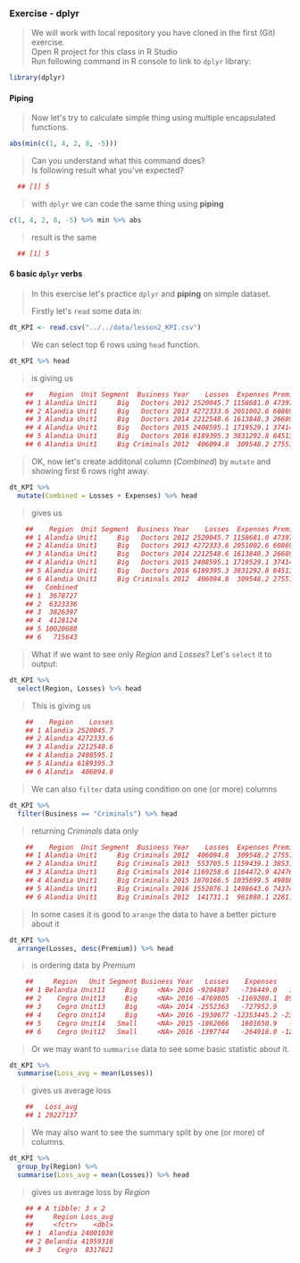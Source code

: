 ### Exercise - dplyr
> We will work with local repository you have cloned in the first (Git) exercise.  
> Open R project for this class in R Studio  
> Run following command in R console to link to `dplyr` library:
``` r
library(dplyr)
```

#### Piping
> Now let's try to calculate simple thing using multiple encapsulated functions.
``` r
abs(min(c(1, 4, 2, 8, -5)))
```
> Can you understand what this command does?  
> Is following result what you've expected?  
``` r
  ## [1] 5
```    
> with `dplyr` we can code the same thing using **piping**
``` r
c(1, 4, 2, 8, -5) %>% min %>% abs
```
> result is the same
``` r
  ## [1] 5
```    

#### 6 basic `dplyr` verbs
> In this exercise let's practice `dplyr` and **piping** on simple dataset.  
>  
> Firstly let's `read` some data in:  
``` r
dt_KPI <- read.csv("../../data/lesson2_KPI.csv")
```
> We can select top 6 rows using `head` function. 
``` r
dt_KPI %>% head
```
> is giving us  
``` r
    ##    Region  Unit Segment  Business Year    Losses  Expenses Premium
    ## 1 Alandia Unit1     Big   Doctors 2012 2520045.7 1158681.0 4739761
    ## 2 Alandia Unit1     Big   Doctors 2013 4272333.6 2051002.6 6086992
    ## 3 Alandia Unit1     Big   Doctors 2014 2212548.6 1613848.3 2668969
    ## 4 Alandia Unit1     Big   Doctors 2015 2408595.1 1719529.1 3741451
    ## 5 Alandia Unit1     Big   Doctors 2016 6189395.3 3831292.8 8451344
    ## 6 Alandia Unit1     Big Criminals 2012  406094.8  309548.2 2755107
```

> OK, now let's create additonal column (*Combined*) by `mutate` and showing first 6 rows right away.  
``` r
dt_KPI %>% 
  mutate(Combined = Losses + Expenses) %>% head
```
> gives us  
``` r
    ##    Region  Unit Segment  Business Year    Losses  Expenses Premium
    ## 1 Alandia Unit1     Big   Doctors 2012 2520045.7 1158681.0 4739761
    ## 2 Alandia Unit1     Big   Doctors 2013 4272333.6 2051002.6 6086992
    ## 3 Alandia Unit1     Big   Doctors 2014 2212548.6 1613848.3 2668969
    ## 4 Alandia Unit1     Big   Doctors 2015 2408595.1 1719529.1 3741451
    ## 5 Alandia Unit1     Big   Doctors 2016 6189395.3 3831292.8 8451344
    ## 6 Alandia Unit1     Big Criminals 2012  406094.8  309548.2 2755107
    ##   Combined
    ## 1  3678727
    ## 2  6323336
    ## 3  3826397
    ## 4  4128124
    ## 5 10020688
    ## 6   715643
```
> What if we want to see only *Region* and *Losses*? Let's `select` it to output:  
``` r
dt_KPI %>% 
  select(Region, Losses) %>% head
```
> This is giving us  
``` r
    ##    Region    Losses
    ## 1 Alandia 2520045.7
    ## 2 Alandia 4272333.6
    ## 3 Alandia 2212548.6
    ## 4 Alandia 2408595.1
    ## 5 Alandia 6189395.3
    ## 6 Alandia  406094.8
```
> We can also `filter` data using condition on one (or more) columns  
``` r
dt_KPI %>% 
  filter(Business == "Criminals") %>% head
```
> returning *Criminals* data only  
``` r
    ##    Region  Unit Segment  Business Year    Losses  Expenses Premium
    ## 1 Alandia Unit1     Big Criminals 2012  406094.8  309548.2 2755107
    ## 2 Alandia Unit1     Big Criminals 2013  553705.5 1159439.1 3853190
    ## 3 Alandia Unit1     Big Criminals 2014 1169258.6 1164472.9 4247686
    ## 4 Alandia Unit1     Big Criminals 2015 1870166.5 1035699.5 4980802
    ## 5 Alandia Unit1     Big Criminals 2016 1552076.1 1498643.6 7437430
    ## 6 Alandia Unit1     Big Criminals 2012  141731.1  961888.1 2281195
```
> In some cases it is good to `arange` the data to have a better picture about it  
``` r
dt_KPI %>% 
  arrange(Losses, desc(Premium)) %>% head
```
> is ordering data by *Premium*
``` r
    ##     Region   Unit Segment Business Year   Losses    Expenses     Premium
    ## 1 Belandia Unit11     Big     <NA> 2016 -9204887   -736449.0   1282337.3
    ## 2    Cegro Unit13     Big     <NA> 2016 -4769805  -1169280.1  89715605.9
    ## 3    Cegro Unit13     Big     <NA> 2014 -2552363   -727952.9         0.0
    ## 4    Cegro Unit14     Big     <NA> 2016 -1930677 -12353445.2 -23717167.9
    ## 5    Cegro Unit14   Small     <NA> 2015 -1862066   1601650.9   -380880.4
    ## 6    Cegro Unit12   Small     <NA> 2016 -1397744   -264918.0 -12588349.4
```
> Or we may want to `summarise` data to see some basic statistic about it. 
``` r
dt_KPI %>% 
  summarise(Loss_avg = mean(Losses))
```
> gives us average loss  
``` r
    ##   Loss_avg
    ## 1 29227137
```
> We may also want to see the summary split by one (or more) of columns.  
``` r
dt_KPI %>% 
  group_by(Region) %>% 
  summarise(Loss_avg = mean(Losses)) %>% head
```
> gives us average loss by *Region*  
``` r
    ## # A tibble: 3 x 2
    ##     Region Loss_avg
    ##     <fctr>    <dbl>
    ## 1  Alandia 24001038
    ## 2 Belandia 41959316
    ## 3    Cegro  8317821
```
